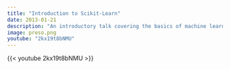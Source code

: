```yaml
---
title: "Introduction to Scikit-Learn"
date: 2013-01-21
description: "An introductory talk covering the basics of machine learning with Scikit-Learn."
image: preso.png
youtube: "2kx19t8bNMU"
---
```


{{< youtube 2kx19t8bNMU >}}
